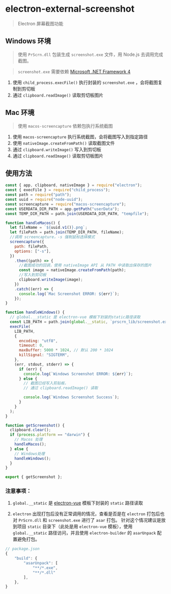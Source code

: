 # electron-external-screenshot

> Electron 屏幕截图功能

## Windows 环境

> 使用 `PrScrn.dll` 包装生成 `screenshot.exe` 文件，用 Node.js 去调用完成截图。

> `screenshot.exe` 需要依赖 [Microsoft .NET Framework 4](https://www.microsoft.com/zh-cn/download/confirmation.aspx?id=17718)

1. 使用 `child_process.execFile()` 执行封装的 `screenshot.exe` ，会将截图复制到剪切板
2. 通过 `clipboard.readImage()` 读取剪切板图片

## Mac 环境

> 使用 `macos-screencapture` 依赖包执行系统截图

1. 使用 `macos-screencapture` 执行系统截图，会将截图写入到指定路径
2. 使用 `nativeImage.createFromPath()` 读取截图文件
3. 通过 `clipboard.writeImage()` 写入到剪切板
4. 通过 `clipboard.readImage()` 读取剪切板图片

## 使用方法

```javascript
const { app, clipboard, nativeImage } = require("electron");
const { execFile } = require("child_process");
const path = require("path");
const uuid = require("node-uuid");
const screencapture = require("macos-screencapture");
const USERDATA_DIR_PATH = app.getPath("userData");
const TEMP_DIR_PATH = path.join(USERDATA_DIR_PATH, "tempfile");

function handleMacos() {
  let fileName = `${uuid.v1()}.png`;
  let filePath = path.join(TEMP_DIR_PATH, fileName);
  //调用 screencapture，-s 强制鼠标选择模式
  screencapture({
    path: filePath,
    options: ["-s"],
  })
    .then((path) => {
      //截图成功的回调，使用 nativeImage API 从 PATH 中读取出保存的图片
      const image = nativeImage.createFromPath(path);
      //写入到剪切板
      clipboard.writeImage(image);
    })
    .catch((err) => {
      console.log(`Mac Screenshot ERROR: ${err}`);
    });
}

function handleWindows() {
  // global.__static 是 electron-vue 模板下封装的static路径读取
  const LIB_PATH = path.join(global.__static, `prscrn_lib/screenshot.exe`);
  execFile(
    LIB_PATH,
    {
      encoding: "utf8",
      timeout: 0,
      maxBuffer: 5000 * 1024, // 默认 200 * 1024
      killSignal: "SIGTERM",
    },
    (err, stdout, stderr) => {
      if (err) {
        console.log(`Windows Screenshot ERROR: ${err}`);
      } else {
        // 截图已经写入剪贴板，
        // 通过 clipboard.readImage() 读取

        console.log(`Windows Screenshot Success`);
      }
    }
  );
}

function getScreenshot() {
  clipboard.clear();
  if (process.platform == "darwin") {
    // Macos 处理
    handleMacos();
  } else {
    // Windows处理
    handleWindows();
  }
}

export { getScreenshot };
```

### 注意事项：
1. `global.__static` 是 [electron-vue](https://github.com/SimulatedGREG/electron-vue) 模板下封装的 `static` 路径读取

2. `electron` 出现打包后没有正常调用的情况，查看是否是在 `electron` 打包后也对 `PrScrn.dll` 和 `screenshot.exe` 进行了 `asar` 打包。
针对这个情况建议是放到项目 `static` 目录下（此处是用 `electron-vue` 模板），使用 `global.__static` 路径访问，并且使用 `electron-builder` 的 `asarUnpack` 配置避免打包。

```javascript
// package.json
{
    "build": {
        "asarUnpack": [
            "**/*.exe",
            "**/*.dll"
        ],
    },
}

```
